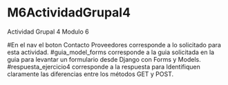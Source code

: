 # M6ActividadGrupal4
Actividad Grupal 4 Modulo 6

  #En el nav el boton Contacto Proveedores corresponde a lo solicitado para esta actividad.
  #guia_model_forms corresponde a la guia solicitada en la guia para levantar un formulario desde Django
con Forms y Models.  
  #respuesta_ejercicio4 corresponde a la respuesta para Identifiquen claramente las diferencias entre los métodos GET y POST.
